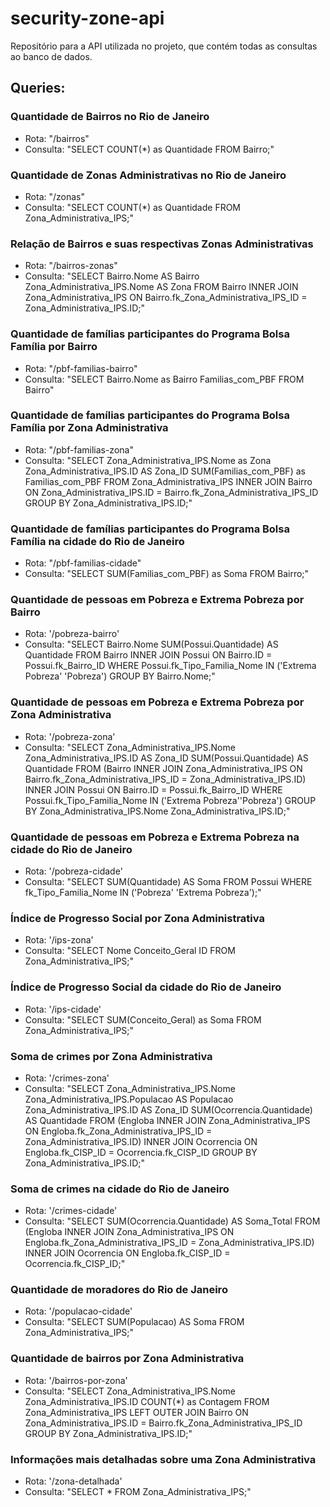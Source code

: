 # security-zone-api
Repositório para a API utilizada no projeto, que contém todas as consultas ao banco de dados.

## Queries:

### Quantidade de Bairros no Rio de Janeiro
- Rota: "/bairros"
- Consulta: "SELECT COUNT(*) as Quantidade FROM Bairro;"
    

### Quantidade de Zonas Administrativas no Rio de Janeiro
- Rota: "/zonas"
- Consulta: "SELECT COUNT(*) as Quantidade FROM Zona_Administrativa_IPS;"
    

### Relação de Bairros e suas respectivas Zonas Administrativas
- Rota: "/bairros-zonas"
- Consulta: "SELECT Bairro.Nome AS Bairro Zona_Administrativa_IPS.Nome AS Zona FROM Bairro INNER JOIN Zona_Administrativa_IPS ON Bairro.fk_Zona_Administrativa_IPS_ID = Zona_Administrativa_IPS.ID;"
    

### Quantidade de famílias participantes do Programa Bolsa Família por Bairro
- Rota: "/pbf-familias-bairro"
- Consulta: "SELECT Bairro.Nome as Bairro Familias_com_PBF FROM Bairro"
    

### Quantidade de famílias participantes do Programa Bolsa Família por Zona Administrativa
- Rota: "/pbf-familias-zona"
- Consulta: "SELECT Zona_Administrativa_IPS.Nome as Zona Zona_Administrativa_IPS.ID AS Zona_ID SUM(Familias_com_PBF) as Familias_com_PBF FROM Zona_Administrativa_IPS INNER JOIN Bairro ON Zona_Administrativa_IPS.ID = Bairro.fk_Zona_Administrativa_IPS_ID GROUP BY Zona_Administrativa_IPS.ID;"
    

### Quantidade de famílias participantes do Programa Bolsa Família na cidade do Rio de Janeiro
- Rota: "/pbf-familias-cidade"
- Consulta: "SELECT SUM(Familias_com_PBF) as Soma FROM Bairro;"
    

### Quantidade de pessoas em Pobreza e Extrema Pobreza por Bairro
- Rota: '/pobreza-bairro'
- Consulta: "SELECT Bairro.Nome SUM(Possui.Quantidade) AS Quantidade FROM Bairro INNER JOIN Possui ON Bairro.ID = Possui.fk_Bairro_ID WHERE Possui.fk_Tipo_Familia_Nome IN ('Extrema Pobreza' 'Pobreza') GROUP BY Bairro.Nome;"
    

### Quantidade de pessoas em Pobreza e Extrema Pobreza por Zona Administrativa
- Rota: '/pobreza-zona'
- Consulta: "SELECT Zona_Administrativa_IPS.Nome Zona_Administrativa_IPS.ID AS Zona_ID SUM(Possui.Quantidade) AS Quantidade FROM (Bairro INNER JOIN Zona_Administrativa_IPS ON Bairro.fk_Zona_Administrativa_IPS_ID = Zona_Administrativa_IPS.ID) INNER JOIN Possui ON Bairro.ID = Possui.fk_Bairro_ID WHERE Possui.fk_Tipo_Familia_Nome IN ('Extrema Pobreza''Pobreza') GROUP BY Zona_Administrativa_IPS.Nome Zona_Administrativa_IPS.ID;"
    

### Quantidade de pessoas em Pobreza e Extrema Pobreza na cidade do Rio de Janeiro
- Rota: '/pobreza-cidade'
- Consulta: "SELECT SUM(Quantidade) AS Soma FROM Possui WHERE fk_Tipo_Familia_Nome IN ('Pobreza' 'Extrema Pobreza');"
    

### Índice de Progresso Social por Zona Administrativa
- Rota: '/ips-zona'
- Consulta: "SELECT Nome Conceito_Geral ID FROM Zona_Administrativa_IPS;"
    

### Índice de Progresso Social da cidade do Rio de Janeiro
- Rota: '/ips-cidade'
- Consulta: "SELECT SUM(Conceito_Geral) as Soma FROM Zona_Administrativa_IPS;"
    

### Soma de crimes por Zona Administrativa
- Rota: '/crimes-zona'
- Consulta: "SELECT Zona_Administrativa_IPS.Nome Zona_Administrativa_IPS.Populacao AS Populacao Zona_Administrativa_IPS.ID AS Zona_ID SUM(Ocorrencia.Quantidade) AS Quantidade FROM (Engloba INNER JOIN Zona_Administrativa_IPS ON Engloba.fk_Zona_Administrativa_IPS_ID = Zona_Administrativa_IPS.ID) INNER JOIN Ocorrencia ON Engloba.fk_CISP_ID = Ocorrencia.fk_CISP_ID GROUP BY Zona_Administrativa_IPS.ID;"
    

### Soma de crimes na cidade do Rio de Janeiro
- Rota: '/crimes-cidade'
- Consulta: "SELECT SUM(Ocorrencia.Quantidade) AS Soma_Total FROM (Engloba INNER JOIN Zona_Administrativa_IPS ON Engloba.fk_Zona_Administrativa_IPS_ID = Zona_Administrativa_IPS.ID) INNER JOIN Ocorrencia ON Engloba.fk_CISP_ID = Ocorrencia.fk_CISP_ID;"
    

### Quantidade de moradores do Rio de Janeiro
- Rota: '/populacao-cidade'
- Consulta: "SELECT SUM(Populacao) AS Soma FROM Zona_Administrativa_IPS;"
    

### Quantidade de bairros por Zona Administrativa
- Rota: '/bairros-por-zona'
- Consulta: "SELECT Zona_Administrativa_IPS.Nome Zona_Administrativa_IPS.ID COUNT(*) as Contagem FROM Zona_Administrativa_IPS LEFT OUTER JOIN Bairro ON Zona_Administrativa_IPS.ID = Bairro.fk_Zona_Administrativa_IPS_ID GROUP BY Zona_Administrativa_IPS.ID;"
    

### Informações mais detalhadas sobre uma Zona Administrativa
- Rota: '/zona-detalhada'
- Consulta: "SELECT * FROM Zona_Administrativa_IPS;"
